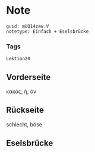 # Note
```
guid: mUQ14zaw.V
notetype: Einfach + Eselsbrücke
```

### Tags
```
Lektion20
```

## Vorderseite
κακός, ή, όν

## Rückseite
schlecht, böse

## Eselsbrücke

